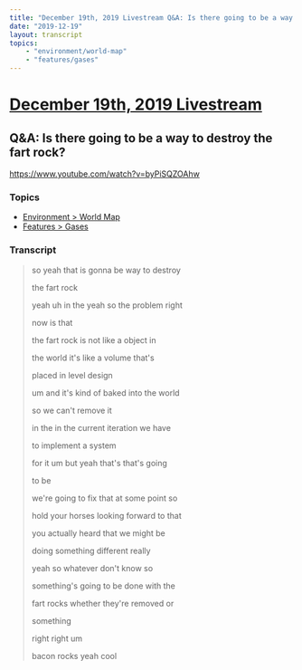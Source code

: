```yaml
---
title: "December 19th, 2019 Livestream Q&A: Is there going to be a way to destroy the fart rock?"
date: "2019-12-19"
layout: transcript
topics:
    - "environment/world-map"
    - "features/gases"
---
```

# [December 19th, 2019 Livestream](../2019-12-19.md)
## Q&A: Is there going to be a way to destroy the fart rock?
https://www.youtube.com/watch?v=byPiSQZOAhw

### Topics
* [Environment > World Map](../topics/environment/world-map.md)
* [Features > Gases](../topics/features/gases.md)

### Transcript

> so yeah that is gonna be way to destroy
>
> the fart rock
>
> yeah uh in the yeah so the problem right
>
> now is that
>
> the fart rock is not like a object in
>
> the world it's like a volume that's
>
> placed in level design
>
> um and it's kind of baked into the world
>
> so we can't remove it
>
> in the in the current iteration we have
>
> to implement a system
>
> for it um but yeah that's that's going
>
> to be
>
> we're going to fix that at some point so
>
> hold your horses looking forward to that
>
> you actually heard that we might be
>
> doing something different really
>
> yeah so whatever don't know so
>
> something's going to be done with the
>
> fart rocks whether they're removed or
>
> something
>
> right right um
>
> bacon rocks yeah cool
